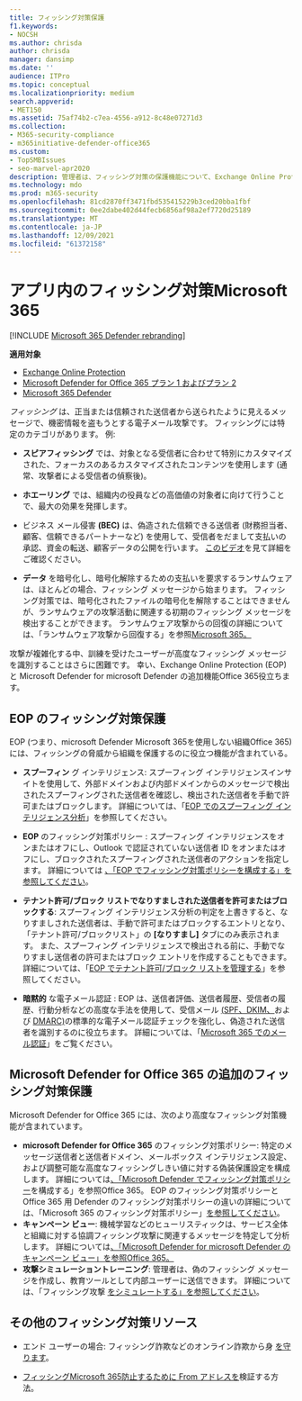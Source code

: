 ```yaml
---
title: フィッシング対策保護
f1.keywords:
- NOCSH
ms.author: chrisda
author: chrisda
manager: dansimp
ms.date: ''
audience: ITPro
ms.topic: conceptual
ms.localizationpriority: medium
search.appverid:
- MET150
ms.assetid: 75af74b2-c7ea-4556-a912-8c48e07271d3
ms.collection:
- M365-security-compliance
- m365initiative-defender-office365
ms.custom:
- TopSMBIssues
- seo-marvel-apr2020
description: 管理者は、フィッシング対策の保護機能について、Exchange Online Protection (EOP) と Microsoft Defender for Office 365。
ms.technology: mdo
ms.prod: m365-security
ms.openlocfilehash: 81cd2870ff3471fbd535415229b3ced20bba1fbf
ms.sourcegitcommit: 0ee2dabe402d44fecb6856af98a2ef7720d25189
ms.translationtype: MT
ms.contentlocale: ja-JP
ms.lasthandoff: 12/09/2021
ms.locfileid: "61372158"
---
```

# <a name="anti-phishing-protection-in-microsoft-365"></a>アプリ内のフィッシング対策Microsoft 365

[!INCLUDE [Microsoft 365 Defender rebranding](../includes/microsoft-defender-for-office.md)]

**適用対象**
- [Exchange Online Protection](exchange-online-protection-overview.md)
- [Microsoft Defender for Office 365 プラン 1 およびプラン 2](defender-for-office-365.md)
- [Microsoft 365 Defender](../defender/microsoft-365-defender.md)

*フィッシング* は、正当または信頼された送信者から送られたように見えるメッセージで、機密情報を盗もうとする電子メール攻撃です。 フィッシングには特定のカテゴリがあります。 例:

- **スピアフィッシング** では、対象となる受信者に合わせて特別にカスタマイズされた、フォーカスのあるカスタマイズされたコンテンツを使用します (通常、攻撃者による受信者の偵察後)。

- **ホエーリング** では、組織内の役員などの高価値の対象者に向けて行うことで、最大の効果を発揮します。

- ビジネス メール侵害 **(BEC)** は、偽造された信頼できる送信者 (財務担当者、顧客、信頼できるパートナーなど) を使用して、受信者をだまして支払いの承認、資金の転送、顧客データの公開を行います。 [このビデオ](https://www.youtube.com/watch?v=8Kn31h9HwIQ&list=PL3ZTgFEc7LystRja2GnDeUFqk44k7-KXf&index=2)を見て詳細をご確認ください。

- **データ** を暗号化し、暗号化解除するための支払いを要求するランサムウェアは、ほとんどの場合、フィッシング メッセージから始まります。 フィッシング対策では、暗号化されたファイルの暗号化を解除することはできませんが、ランサムウェアの攻撃活動に関連する初期のフィッシング メッセージを検出することができます。 ランサムウェア攻撃からの回復の詳細については、「ランサムウェア攻撃から回復する」を参照[Microsoft 365。](recover-from-ransomware.md)

攻撃が複雑化する中、訓練を受けたユーザーが高度なフィッシング メッセージを識別することはさらに困難です。 幸い、Exchange Online Protection (EOP) と Microsoft Defender for microsoft Defender の追加機能Office 365役立ちます。

## <a name="anti-phishing-protection-in-eop"></a>EOP のフィッシング対策保護

EOP (つまり、microsoft Defender Microsoft 365を使用しない組織Office 365) には、フィッシングの脅威から組織を保護するのに役立つ機能が含まれている。

- **スプーフィン** グ インテリジェンス: スプーフィング インテリジェンスインサイトを使用して、外部ドメインおよび内部ドメインからのメッセージで検出されたスプーフィングされた送信者を確認し、検出された送信者を手動で許可またはブロックします。 詳細については、「[EOP でのスプーフィング インテリジェンス分析](learn-about-spoof-intelligence.md)」を参照してください。

- **EOP** のフィッシング対策ポリシー : スプーフィング インテリジェンスをオンまたはオフにし、Outlook で認証されていない送信者 ID をオンまたはオフにし、ブロックされたスプーフィングされた送信者のアクションを指定します。 詳細については [、「EOP でフィッシング対策ポリシーを構成する」を参照してください](configure-anti-phishing-policies-eop.md)。

- **テナント許可/ブロック リストでなりすましされた送信者を許可またはブロックする**: スプーフィング インテリジェンス分析の判定を上書きすると、なりすましされた送信者は、手動で許可またはブロックするエントリとなり、「テナント許可/ブロックリスト」の **[なりすまし]** タブにのみ表示されます。 また、スプーフィング インテリジェンスで検出される前に、手動でなりすまし送信者の許可またはブロック エントリを作成することもできます。 詳細については、「[EOP でテナント許可/ブロック リストを管理する](tenant-allow-block-list.md)」を参照してください。

- **暗黙的** な電子メール認証 : EOP は、送信者評価、送信者履歴、受信者の履歴、行動分析などの高度な手法を使用して、受信メール [(SPF、DKIM、](set-up-spf-in-office-365-to-help-prevent-spoofing.md)および [DMARC)](use-dmarc-to-validate-email.md)の標準的な電子メール認証チェックを強化し、偽造された送信者を識別するのに役立ちます。 [](use-dkim-to-validate-outbound-email.md) 詳細については、「[Microsoft 365 でのメール認証](email-validation-and-authentication.md)」をご覧ください。

## <a name="additional-anti-phishing-protection-in-microsoft-defender-for-office-365"></a>Microsoft Defender for Office 365 の追加のフィッシング対策保護

Microsoft Defender for Office 365 には、次のより高度なフィッシング対策機能が含まれています。

- **microsoft Defender for Office 365** のフィッシング対策ポリシー: 特定のメッセージ送信者と送信者ドメイン、メールボックス インテリジェンス設定、および調整可能な高度なフィッシングしきい値に対する偽装保護設定を構成します。 詳細については[、「Microsoft Defender でフィッシング対策ポリシー](configure-mdo-anti-phishing-policies.md)を構成する」を参照Office 365。 EOP のフィッシング対策ポリシーと Office 365 用 Defender のフィッシング対策ポリシーの違いの詳細については、「Microsoft 365 のフィッシング対策ポリシー」[を参照してください](set-up-anti-phishing-policies.md)。
- **キャンペーン ビュー**: 機械学習などのヒューリスティックは、サービス全体と組織に対する協調フィッシング攻撃に関連するメッセージを特定して分析します。 詳細については[、「Microsoft Defender for microsoft Defender のキャンペーン ビュー」を参照Office 365。](campaigns.md)
- **攻撃シミュレーショントレーニング**: 管理者は、偽のフィッシング メッセージを作成し、教育ツールとして内部ユーザーに送信できます。 詳細については、「フィッシング攻撃 [をシミュレートする」を参照してください](attack-simulation-training.md)。

## <a name="other-anti-phishing-resources"></a>その他のフィッシング対策リソース

- エンド ユーザーの場合: フィッシング詐欺などのオンライン詐欺から身 [を守ります](https://support.microsoft.com/office/be0de46a-29cd-4c59-aaaf-136cf177d593)。

- [フィッシングMicrosoft 365防止するために From アドレスを](how-office-365-validates-the-from-address.md)検証する方法。
